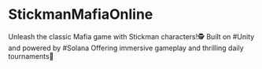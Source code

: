 # StickmanMafiaOnline
Unleash the classic Mafia game with Stickman characters!🕵  Built on #Unity and powered by #Solana Offering immersive gameplay and thrilling daily tournaments🔫
